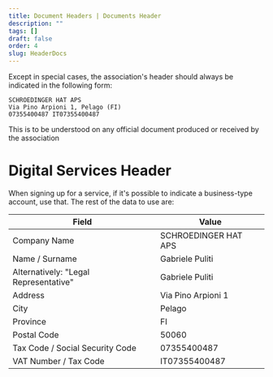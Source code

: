 ```yaml
---
title: Document Headers | Documents Header
description: ""
tags: []
draft: false
order: 4
slug: HeaderDocs
---
```


Except in special cases, the association's header should always be indicated in the following form:

    SCHROEDINGER HAT APS
    Via Pino Arpioni 1, Pelago (FI)
    07355400487 IT07355400487

This is to be understood on any official document produced or received by the association

# Digital Services Header

When signing up for a service, if it's possible to indicate a business-type account, use that.
The rest of the data to use are:

| Field | Value |
| --- | --- |
| Company Name                               | SCHROEDINGER HAT APS |
| Name / Surname                             | Gabriele Puliti |
| Alternatively: "Legal Representative"  | Gabriele Puliti |
| Address                                  | Via Pino Arpioni 1 |
| City                                      | Pelago |
| Province                                  | FI |
| Postal Code                                        | 50060 |
| Tax Code / Social Security Code                  | 07355400487 |
| VAT Number / Tax Code                            | IT07355400487 |
